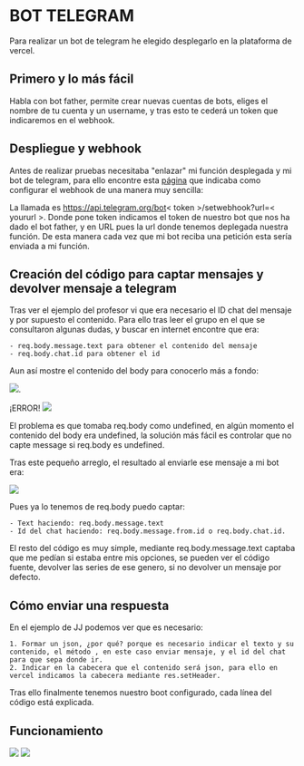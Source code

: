# BOT TELEGRAM
Para realizar un bot de telegram he elegido desplegarlo en la plataforma de vercel.

## Primero y lo más fácil
Habla con bot father, permite crear nuevas cuentas de bots, eliges el nombre de tu cuenta y un username, y
tras esto te cederá un token que indicaremos en el webhook.

## Despliegue y webhook 
Antes de realizar pruebas necesitaba "enlazar" mi función desplegada y mi  bot de telegram, para ello encontre esta [página](https://riptutorial.com/es/telegram-bot/example/32215/configurar-el-webhook) 
que indicaba como configurar el webhook de una manera muy sencilla:

La llamada es https://api.telegram.org/bot< token >/setwebhook?url=< yoururl >.
Donde pone token indicamos el token de nuestro bot que nos ha dado el bot father, y en URL pues la url donde tenemos deplegada nuestra función.
De esta manera cada vez que mi bot reciba una petición esta sería enviada a mi función.

## Creación del código para captar mensajes y devolver mensaje a telegram
Tras ver el ejemplo del profesor vi que era necesario el ID chat del mensaje y por supuesto el contenido.
Para ello tras leer el grupo en el que se consultaron algunas dudas, y buscar en internet encontre que era:

    - req.body.message.text para obtener el contenido del mensaje
    - req.body.chat.id para obtener el id 

Aun así mostre el contenido del body para conocerlo más a fondo:

![](pic/JSON_stringify.png).

¡ERROR!
![](pic/cannot.png)

El problema es que tomaba req.body como undefined, en algún momento el contenido del body era undefined, la solución más fácil es controlar que no capte message si req.body es undefined.

Tras este pequeño arreglo, el resultado al enviarle ese mensaje a mi bot era:

![](pic/muestraBody.png)

Pues ya lo tenemos de req.body puedo captar:

    - Text haciendo: req.body.message.text
    - Id del chat haciendo: req.body.message.from.id o req.body.chat.id.


El resto del código es muy simple, mediante req.body.message.text captaba que me pedían si estaba entre mis opciones, se pueden ver el código fuente, devolver las series de ese genero, si no devolver un mensaje por defecto.



## Cómo enviar una respuesta
En el ejemplo de JJ podemos ver que es necesario:

    1. Formar un json, ¿por qué? porque es necesario indicar el texto y su contenido, el método , en este caso enviar mensaje, y el id del chat para que sepa donde ir.
    2. Indicar en la cabecera que el contenido será json, para ello en vercel indicamos la cabecera mediante res.setHeader.

Tras ello finalmente tenemos nuestro boot configurado, cada línea del código está explicada.

## Funcionamiento
![](pic/funcionamiento.jpeg)
![](pic/funcionamiento2.jpeg)